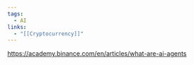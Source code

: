 ```yaml
---
tags:
  - AI
links:
  - "[[Cryptocurrency]]"
---
```

https://academy.binance.com/en/articles/what-are-ai-agents